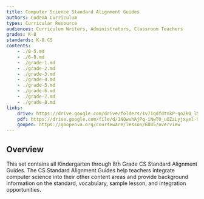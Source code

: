 ```yaml
---
title: Computer Science Standard Alignment Guides
authors: CodeVA Curriculum
types: Curricular Resource
audiences: Curriculum Writers, Administrators, Classroom Teachers
grades: K-8
standards: K-8.CS
contents:
    - ./0-5.md
    - ./6-8.md
    - ./grade-1.md
    - ./grade-2.md
    - ./grade-3.md
    - ./grade-4.md
    - ./grade-5.md
    - ./grade-6.md
    - ./grade-7.md
    - ./grade-8.md
links:
    drive: https://drive.google.com/drive/folders/1v7IqdfdtnkP-qo2kQ_lMgcnQU3mQB3fU
    pdf: https://drive.google.com/file/d/1NQwvhAjPq-iNwTO_uOZzLyjxyel-Sf6B/view
    goopen: https://goopenva.org/courseware/lesson/6845/overview
---
```


## Overview

This set contains all Kindergarten through 8th Grade CS Standard Alignment Guides. The CS Standard Alignment Guides help teachers integrate computer science into their other content areas and provide background information on the standard, vocabulary, sample lesson, and integration opportunities.